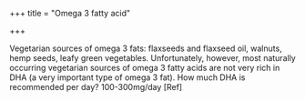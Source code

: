 +++
title = "Omega 3 fatty acid"

+++

Vegetarian sources of omega 3 fats: flaxseeds and flaxseed oil, walnuts,
hemp seeds, leafy green vegetables. Unfortunately, however, most
naturally occurring vegetarian sources of omega 3 fatty acids are not
very rich in DHA (a very important type of omega 3 fat). How much DHA is
recommended per day? 100-300mg/day \[Ref\]

